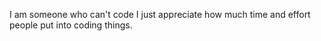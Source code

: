 I am someone who can't code I just appreciate how much time and effort people put into coding things.

